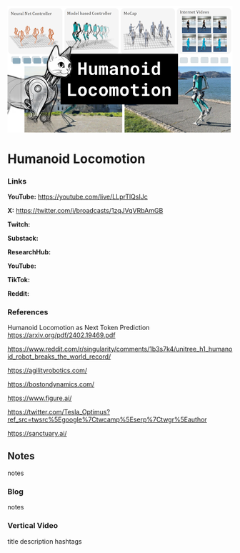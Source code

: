 ![thumbnail](thumbnail.png)

# Humanoid Locomotion

### Links

**YouTube:** https://youtube.com/live/LLprTlQsIJc

**X:** https://twitter.com/i/broadcasts/1zqJVqVRbAmGB

**Twitch:**

**Substack:**

**ResearchHub:**

**YouTube:**

**TikTok:**

**Reddit:**

### References

Humanoid Locomotion as Next Token Prediction
https://arxiv.org/pdf/2402.19469.pdf


https://www.reddit.com/r/singularity/comments/1b3s7k4/unitree_h1_humanoid_robot_breaks_the_world_record/

https://agilityrobotics.com/

https://bostondynamics.com/

https://www.figure.ai/

https://twitter.com/Tesla_Optimus?ref_src=twsrc%5Egoogle%7Ctwcamp%5Eserp%7Ctwgr%5Eauthor

https://sanctuary.ai/

## Notes

notes

### Blog

notes

### Vertical Video

title
description
hashtags
